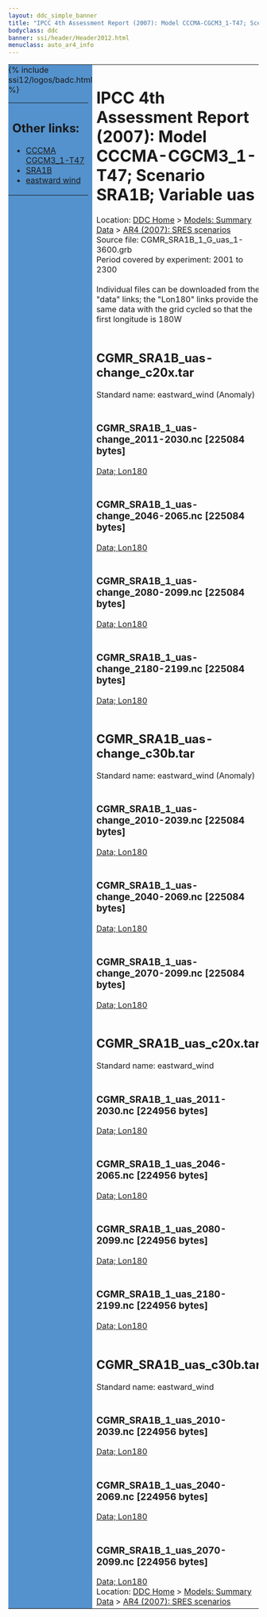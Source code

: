 ```yaml
---
layout: ddc_simple_banner
title: "IPCC 4th Assessment Report (2007): Model CCCMA-CGCM3_1-T47; Scenario SRA1B; Variable uas"
bodyclass: ddc
banner: ssi/header/Header2012.html
menuclass: auto_ar4_info
---
```



<table width="100%" border="0" cellspacing="0" cellpadding="0" style="border-collapse: collapse;">
<tr style="margin:0;padding:0;border:0;">
<td style="margin:0;padding:0;border:0;height:1pt;width:150pt;background:#5492CD;" valign="top" >

<div id="lh-col2" class="auto_ar4_info">
<table class="menumain" bgcolor="#5492CD" cellspacing="0" width="100%" border="0">
<tr><td>
<h2> Other links:</h2>
<ul>
<li><a href="/auto/ar4/model-CCCMA-CGCM3_1-T47.html">CCCMA<br/>CGCM3_1-T47</a></li>
<li><a href="/auto/ar4/scenario-SRA1B.html">SRA1B</a></li>
<li><a href="/auto/ar4/var-eastward_wind.html">eastward wind</a></li>
</ul>
</td></tr>
{% include ssi12/logos/badc.html %}
</table>
</div>
</td>
<td><h1>IPCC 4th Assessment Report (2007): Model CCCMA-CGCM3_1-T47; Scenario SRA1B; Variable uas</h1>

<!-- Breadcrumb1 -->
<div id="breadcrumb1" align="left">
Location: <a href="/index.html">DDC Home</a> > <a href="/sim/gcm_clim/">Models: Summary Data</a>
> <a href="/sim/gcm_clim/SRES_AR4/index.html">AR4 (2007): SRES scenarios</a>
</div>
<!-- End of Breadcrumb1 -->Source file: CGMR_SRA1B_1_G_uas_1-3600.grb
<br/>
Period covered by experiment: 2001 to 2300<br/>
<br/>Individual files can be downloaded from the "data" links; the "Lon180" links provide the same data
         with the grid cycled so that the first longitude is 180W<br/>
<br/><h2>CGMR_SRA1B_uas-change_c20x.tar</h2>
Standard name: eastward_wind (Anomaly)<br>
<br/><h3>CGMR_SRA1B_1_uas-change_2011-2030.nc [225084 bytes]</h3>
<a href="http://apps.ipcc-data.org/cgi-bin/downl/ar4_nc/uas/CGMR_SRA1B_1_uas-change_2011-2030.nc">Data; </a><a href="http://apps.ipcc-data.org/cgi-bin/downl/ar4_nc/uas/CGMR_SRA1B_1_uas-change_2011-2030.cyto180.nc"> Lon180</a><br/>
<br/><h3>CGMR_SRA1B_1_uas-change_2046-2065.nc [225084 bytes]</h3>
<a href="http://apps.ipcc-data.org/cgi-bin/downl/ar4_nc/uas/CGMR_SRA1B_1_uas-change_2046-2065.nc">Data; </a><a href="http://apps.ipcc-data.org/cgi-bin/downl/ar4_nc/uas/CGMR_SRA1B_1_uas-change_2046-2065.cyto180.nc"> Lon180</a><br/>
<br/><h3>CGMR_SRA1B_1_uas-change_2080-2099.nc [225084 bytes]</h3>
<a href="http://apps.ipcc-data.org/cgi-bin/downl/ar4_nc/uas/CGMR_SRA1B_1_uas-change_2080-2099.nc">Data; </a><a href="http://apps.ipcc-data.org/cgi-bin/downl/ar4_nc/uas/CGMR_SRA1B_1_uas-change_2080-2099.cyto180.nc"> Lon180</a><br/>
<br/><h3>CGMR_SRA1B_1_uas-change_2180-2199.nc [225084 bytes]</h3>
<a href="http://apps.ipcc-data.org/cgi-bin/downl/ar4_nc/uas/CGMR_SRA1B_1_uas-change_2180-2199.nc">Data; </a><a href="http://apps.ipcc-data.org/cgi-bin/downl/ar4_nc/uas/CGMR_SRA1B_1_uas-change_2180-2199.cyto180.nc"> Lon180</a><br/>
<br/><h2>CGMR_SRA1B_uas-change_c30b.tar</h2>
Standard name: eastward_wind (Anomaly)<br>
<br/><h3>CGMR_SRA1B_1_uas-change_2010-2039.nc [225084 bytes]</h3>
<a href="http://apps.ipcc-data.org/cgi-bin/downl/ar4_nc/uas/CGMR_SRA1B_1_uas-change_2010-2039.nc">Data; </a><a href="http://apps.ipcc-data.org/cgi-bin/downl/ar4_nc/uas/CGMR_SRA1B_1_uas-change_2010-2039.cyto180.nc"> Lon180</a><br/>
<br/><h3>CGMR_SRA1B_1_uas-change_2040-2069.nc [225084 bytes]</h3>
<a href="http://apps.ipcc-data.org/cgi-bin/downl/ar4_nc/uas/CGMR_SRA1B_1_uas-change_2040-2069.nc">Data; </a><a href="http://apps.ipcc-data.org/cgi-bin/downl/ar4_nc/uas/CGMR_SRA1B_1_uas-change_2040-2069.cyto180.nc"> Lon180</a><br/>
<br/><h3>CGMR_SRA1B_1_uas-change_2070-2099.nc [225084 bytes]</h3>
<a href="http://apps.ipcc-data.org/cgi-bin/downl/ar4_nc/uas/CGMR_SRA1B_1_uas-change_2070-2099.nc">Data; </a><a href="http://apps.ipcc-data.org/cgi-bin/downl/ar4_nc/uas/CGMR_SRA1B_1_uas-change_2070-2099.cyto180.nc"> Lon180</a><br/>
<br/><h2>CGMR_SRA1B_uas_c20x.tar</h2>
Standard name: eastward_wind<br>
<br/><h3>CGMR_SRA1B_1_uas_2011-2030.nc [224956 bytes]</h3>
<a href="http://apps.ipcc-data.org/cgi-bin/downl/ar4_nc/uas/CGMR_SRA1B_1_uas_2011-2030.nc">Data; </a><a href="http://apps.ipcc-data.org/cgi-bin/downl/ar4_nc/uas/CGMR_SRA1B_1_uas_2011-2030.cyto180.nc"> Lon180</a><br/>
<br/><h3>CGMR_SRA1B_1_uas_2046-2065.nc [224956 bytes]</h3>
<a href="http://apps.ipcc-data.org/cgi-bin/downl/ar4_nc/uas/CGMR_SRA1B_1_uas_2046-2065.nc">Data; </a><a href="http://apps.ipcc-data.org/cgi-bin/downl/ar4_nc/uas/CGMR_SRA1B_1_uas_2046-2065.cyto180.nc"> Lon180</a><br/>
<br/><h3>CGMR_SRA1B_1_uas_2080-2099.nc [224956 bytes]</h3>
<a href="http://apps.ipcc-data.org/cgi-bin/downl/ar4_nc/uas/CGMR_SRA1B_1_uas_2080-2099.nc">Data; </a><a href="http://apps.ipcc-data.org/cgi-bin/downl/ar4_nc/uas/CGMR_SRA1B_1_uas_2080-2099.cyto180.nc"> Lon180</a><br/>
<br/><h3>CGMR_SRA1B_1_uas_2180-2199.nc [224956 bytes]</h3>
<a href="http://apps.ipcc-data.org/cgi-bin/downl/ar4_nc/uas/CGMR_SRA1B_1_uas_2180-2199.nc">Data; </a><a href="http://apps.ipcc-data.org/cgi-bin/downl/ar4_nc/uas/CGMR_SRA1B_1_uas_2180-2199.cyto180.nc"> Lon180</a><br/>
<br/><h2>CGMR_SRA1B_uas_c30b.tar</h2>
Standard name: eastward_wind<br>
<br/><h3>CGMR_SRA1B_1_uas_2010-2039.nc [224956 bytes]</h3>
<a href="http://apps.ipcc-data.org/cgi-bin/downl/ar4_nc/uas/CGMR_SRA1B_1_uas_2010-2039.nc">Data; </a><a href="http://apps.ipcc-data.org/cgi-bin/downl/ar4_nc/uas/CGMR_SRA1B_1_uas_2010-2039.cyto180.nc"> Lon180</a><br/>
<br/><h3>CGMR_SRA1B_1_uas_2040-2069.nc [224956 bytes]</h3>
<a href="http://apps.ipcc-data.org/cgi-bin/downl/ar4_nc/uas/CGMR_SRA1B_1_uas_2040-2069.nc">Data; </a><a href="http://apps.ipcc-data.org/cgi-bin/downl/ar4_nc/uas/CGMR_SRA1B_1_uas_2040-2069.cyto180.nc"> Lon180</a><br/>
<br/><h3>CGMR_SRA1B_1_uas_2070-2099.nc [224956 bytes]</h3>
<a href="http://apps.ipcc-data.org/cgi-bin/downl/ar4_nc/uas/CGMR_SRA1B_1_uas_2070-2099.nc">Data; </a><a href="http://apps.ipcc-data.org/cgi-bin/downl/ar4_nc/uas/CGMR_SRA1B_1_uas_2070-2099.cyto180.nc"> Lon180</a><br/>
<!-- Breadcrumb2 -->
<div id="breadcrumb2" align="left">
Location: <a href="/index.html">DDC Home</a> > <a href="/sim/gcm_clim/">Models: Summary Data</a>
> <a href="/sim/gcm_clim/SRES_AR4/index.html">AR4 (2007): SRES scenarios</a>
</div>
<!-- End of Breadcrumb2 --></td></tr></table>
